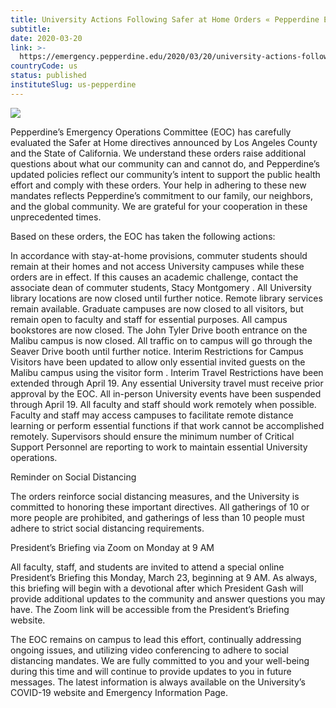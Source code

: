 ```yaml
---
title: University Actions Following Safer at Home Orders « Pepperdine Emergency Information
subtitle: 
date: 2020-03-20
link: >-
  https://emergency.pepperdine.edu/2020/03/20/university-actions-following-safer-at-home-orders/
countryCode: us
status: published
instituteSlug: us-pepperdine
---
```

![](https://s1.wp.com/i/favicon.ico)

Pepperdine’s Emergency Operations Committee (EOC) has carefully evaluated the Safer at Home directives announced by Los Angeles County and the State of California. We understand these orders raise additional questions about what our community can and cannot do, and Pepperdine’s updated policies reflect our community’s intent to support the public health effort and comply with these orders. Your help in adhering to these new mandates reflects Pepperdine’s commitment to our family, our neighbors, and the global community. We are grateful for your cooperation in these unprecedented times.

Based on these orders, the EOC has taken the following actions:

In accordance with stay-at-home provisions, commuter students should remain at their homes and not access University campuses while these orders are in effect. If this causes an academic challenge, contact the associate dean of commuter students, Stacy Montgomery . All University library locations are now closed until further notice. Remote library services remain available. Graduate campuses are now closed to all visitors, but remain open to faculty and staff for essential purposes. All campus bookstores are now closed. The John Tyler Drive booth entrance on the Malibu campus is now closed. All traffic on to campus will go through the Seaver Drive booth until further notice. Interim Restrictions for Campus Visitors have been updated to allow only essential invited guests on the Malibu campus using the visitor form . Interim Travel Restrictions have been extended through April 19. Any essential University travel must receive prior approval by the EOC. All in-person University events have been suspended through April 19. All faculty and staff should work remotely when possible. Faculty and staff may access campuses to facilitate remote distance learning or perform essential functions if that work cannot be accomplished remotely. Supervisors should ensure the minimum number of Critical Support Personnel are reporting to work to maintain essential University operations.

Reminder on Social Distancing

The orders reinforce social distancing measures, and the University is committed to honoring these important directives. All gatherings of 10 or more people are prohibited, and gatherings of less than 10 people must adhere to strict social distancing requirements.

President’s Briefing via Zoom on Monday at 9 AM

All faculty, staff, and students are invited to attend a special online President’s Briefing this Monday, March 23, beginning at 9 AM. As always, this briefing will begin with a devotional after which President Gash will provide additional updates to the community and answer questions you may have. The Zoom link will be accessible from the President’s Briefing website.

The EOC remains on campus to lead this effort, continually addressing ongoing issues, and utilizing video conferencing to adhere to social distancing mandates. We are fully committed to you and your well-being during this time and will continue to provide updates to you in future messages. The latest information is always available on the University’s COVID-19 website and Emergency Information Page.